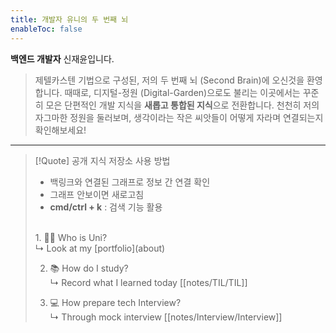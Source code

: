 ```yaml
---
title: 개발자 유니의 두 번째 뇌
enableToc: false
---
```


<strong>백엔드 개발자</strong> 신재윤입니다. <br>

> 제텔카스텐 기법으로 구성된, 저의 두 번째 뇌 (Second Brain)에 오신것을 환영합니다. 때때로, 디지털-정원 (Digital-Garden)으로도 불리는 이곳에서는 꾸준히 모은 단편적인 개발 지식을 <strong>새롭고 통합된 지식</strong>으로 전환합니다. 천천히 저의 자그마한 정원을 둘러보며,  생각이라는 작은 씨앗들이 어떻게 자라며 연결되는지 확인해보세요!

<hr>


> [!Quote] 공개 지식 저장소 사용 방법 
> - 백링크와 연결된 그래프로 정보 간 연결 확인
> - 그래프 안보이면 새로고침
> - **cmd/ctrl + k**  : 검색 기능 활용
> <br>
> 1.  🧑‍💻 Who is Uni? <br>
> ↳ Look at my [portfolio](about) <br> 
> 
> 2. 📚 How do I study? <br>
> ↳ Record what I learned today [[notes/TIL/TIL]] <br>
> 
> 3. 💻  How prepare tech Interview? <br>
> ↳ Through mock interview [[notes/Interview/Interview]] <br>
